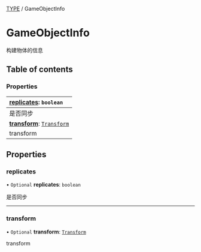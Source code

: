 [TYPE](../groups/TYPE.TYPE.md) / GameObjectInfo

# GameObjectInfo <Badge type="tip" text="Interface" /> <Score text="GameObjectInfo" />

构建物体的信息

## Table of contents

### Properties <Score text="Properties" /> 
| **[replicates](mw.GameObjectInfo.md#replicates)**: `boolean`  |
| :-----|
| 是否同步|
| **[transform](mw.GameObjectInfo.md#transform)**: [`Transform`](../classes/mw.Transform.md)  |
| transform|

## Properties

### replicates <Score text="replicates" /> 

• `Optional` **replicates**: `boolean`

是否同步

___

### transform <Score text="transform" /> 

• `Optional` **transform**: [`Transform`](../classes/mw.Transform.md)

transform
